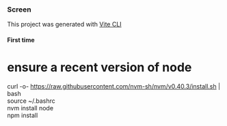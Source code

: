 ### Screen

This project was generated with [Vite CLI](https://vite.dev/guide/cli)

#### First time

# ensure a recent version of node
curl -o- https://raw.githubusercontent.com/nvm-sh/nvm/v0.40.3/install.sh | bash \
source ~/.bashrc \
nvm install node \
npm install
